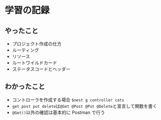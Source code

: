 # 学習の記録

## やったこと

- プロジェクト作成の仕方
- ルーティング
- リソース
- ルートワイルドカード
- ステータスコードとヘッダー

## わかったこと

- コントローラを作成する場合
  `$nest g controller cats`
- `get post put delete`は`@Get @Post @Put @Delete`と宣言して関数を書く
- `@Get()`以外の確認は基本的に Postman で行う
